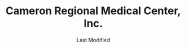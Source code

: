 ---
layout: location-page
date: Last Modified
description: "Local COVID-19 testing is available at Cameron Regional Medical Center, Inc. in Cameron, Missouri, USA."
permalink: "locations/missouri/cameron/cameron-regional-medical-center-inc/"
tags:
  - locations
  - missouri
title: Cameron Regional Medical Center, Inc.
uniqueName: cameron-regional-medical-center-inc
state: Missouri
stateAbbr: MO
hood: "Cameron"
address: "1600 East Evergreen"
city: "Cameron"
zip: "64429"
zipsNearby: "50836 50860 66002 66007 66008 66012 66016 66017 66020 66024 66035 66101 66102 66103 66104 66105 66106 66109 66110 66111 66112 66113 66115 66117 66118 66119 66160 66041 66027 66043 66048 66087 66090 66094 64401 64402 64420 64001 64620 64421 64422 64423 64011 64424 64013 64014 64015 64426 64622 64427 64623 64624 64625 64628 64630 64016 64632 64017 64018 64429 64633 64601 64654 64635 64430 64432 64636 64433 64434 64021 64436 64637 64438 64638 64439 64440 64441 64639 64022 64442 64443 64444 64024 64073 64028 64448 64449 64451 64640 64641 64453 64642 64454 64455 64029 64030 64456 64458 64034 64457 64643 64644 64035 64459 64036 64037 64048 64646 64050 64051 64052 64053 64054 64055 64056 64057 64058 64647 64648 64101 64102 64105 64106 64108 64109 64110 64111 64112 64113 64114 64116 64117 64118 64119 64120 64121 64123 64124 64125 64126 64127 64128 64129 64130 64131 64132 64133 64134 64136 64137 64138 64139 64141 64144 64145 64146 64147 64148 64149 64150 64151 64152 64153 64154 64155 64156 64157 64158 64161 64163 64164 64165 64166 64167 64168 64170 64171 64179 64180 64184 64187 64188 64190 64191 64195 64196 64197 64198 64199 64999 64060 64649 64463 64650 64651 64652 64465 64062 64002 64063 64064 64065 64081 64082 64086 64066 64067 64068 64069 64653 64070 64656 64657 64466 64467 64468 64469 64071 64659 64660 64072 64664 64470 64074 64471 64645 64668 64680 64075 64076 64473 64077 64474 64475 64670 64476 64079 64477 64671 64673 64674 64479 64084 64480 64085 64481 64483 64484 64501 64502 64503 64504 64505 64506 64507 64508 64485 64486 64088 64487 64089 64679 64489 64490 64681 64682 64683 64492 64493 64494 64686 64092 64096 64497 64097 64098 64688 64689 64499 65321 65286 65339 65344 64172 64183 64185 64192 64193 64194 64447 64944 66077 66279" 
mapUrl: "http://maps.apple.com/?q=Cameron+Regional+Medical+Center+Inc&address=1600+East+Evergreen,Cameron,Missouri,64429"
locationType: Walk-in
phone: "816-632-2101"
website: "https://cameronregional.org/"
onlineBooking: undefined
closed: undefined
closedUpdate: May 18th, 2020
notes: "By appointment only. Requires phone screen."
days: Everyday
hours: 8AM-8PM
ctaMessage: Learn more
ctaUrl: "https://cameronregional.org/"
---